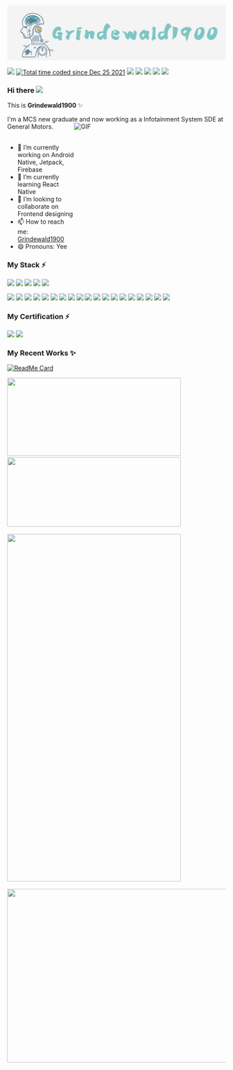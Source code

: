 <p align="center">
  <img src="https://github.com/Grindewald1900/Grindewald1900/blob/master/image/Grindewald.jpg?raw=true">    
</p>  

<p align="left">
    <a href="" alt="Contributors">
        <img src="https://visitor-badge.glitch.me/badge?page_id=Grindewald1900.Grindewald1900" /></a>
    <a href="https://wakatime.com/@62a8741d-035b-492c-99a5-85ec0da2f80d">
        <img src="https://wakatime.com/badge/user/62a8741d-035b-492c-99a5-85ec0da2f80d.svg" alt="Total time coded since Dec 25 2021" /></a>
    <a href="https://github.com/Grindewald1900/Grindewald1900/graphs/contributors" alt="Contributors">
        <img src="https://img.shields.io/github/contributors/Grindewald1900/Grindewald1900" /></a>
    <a href="https://github.com/Grindewald1900/Grindewald1900/pulse" alt="Activity">
        <img src="https://img.shields.io/github/commit-activity/m/Grindewald1900/Grindewald1900" /></a>
    <a href="https://www.youtube.com/channel/UC1RKu9gWG_JPQKy6cnURV1w">
        <img src="https://img.shields.io/badge/video-youtube-red"
            /></a> 
    <a href="https://www.linkedin.com/in/yee-ren-8b63a21a2/">
        <img src="https://img.shields.io/badge/-LinkedIn-black.svg?style=flat-square&logo=linkedin&colorB=555"
            /></a>
     <a href="https://github.com/Grindewald1900/Notebook/blob/master/LICENSE.txt">
        <img src="https://img.shields.io/badge/license-MIT-green"
            /></a> 
</p>


### Hi there <img src="https://media.giphy.com/media/hvRJCLFzcasrR4ia7z/giphy.gif" width="25px">

This is **Grindewald1900** ✨  

I'm a MCS new graduate and now working as a Infotainment System SDE at General Motors. 
<img align="right" alt="GIF" src="https://github.com/Gapur/Gapur/blob/master/coding.gif?raw=true" width="350" height="300" />
<br></br>
- 🔭 I’m currently working on Android Native, Jetpack, Firebase
- 🌱 I’m currently learning React Native
- 👯 I’m looking to collaborate on Frontend designing
- 📫 How to reach me: [Grindewald1900](mailto:grindewald1504@gmail.com)
- 😄 Pronouns: Yee  


### My Stack ⚡
<!-- <code><img height="50" src="https://www.vectorlogo.zone/logos/sqlite/sqlite-ar21.svg"></code> -->
<code><img height="55" src="https://www.vectorlogo.zone/logos/android/android-ar21.svg"></code>
<code><img height="55" src="https://www.vectorlogo.zone/logos/kotlinlang/kotlinlang-ar21.svg"></code>
<code><img height="45" src="https://www.vectorlogo.zone/logos/java/java-horizontal.svg"></code>
<code><img height="50" src="https://www.vectorlogo.zone/logos/unity3d/unity3d-ar21.svg"></code>
<code><img height="40" src="https://cdn.worldvectorlogo.com/logos/c--4.svg"></code>


<code><img height="40" src="https://media.licdn.com/dms/image/D4D12AQENbUQwgdGeRA/article-cover_image-shrink_423_752/0/1676482157646?e=1687996800&v=beta&t=8OGMyvrzQ8vkv2ZC4ncgvOW-eMy94qGrGttaSoEfHhk"></code>
<code><img height="40" src="http://shutemov.com/wp-content/uploads/2017/11/69563903_3014898355248679_7611766459034763264_n-100x100.png"></code>
<code><img height="40" src="https://www.gstatic.com/devrel-devsite/prod/v12ed1568ba335cc0f2889d02f1380222f752f997d826a87d8efa42899ed696be/bazel/images/lockup.svg"></code>
<code><img height="40" src="https://upload.wikimedia.org/wikipedia/commons/thumb/c/cb/Gradle_logo.png/240px-Gradle_logo.png"></code>
<code><img height="40" src="https://cdn.worldvectorlogo.com/logos/c-1.svg"></code>
<code><img height="40" src="https://www.vectorlogo.zone/logos/dartlang/dartlang-ar21.svg"></code>
<code><img height="40" src="https://www.vectorlogo.zone/logos/mysql/mysql-ar21.svg"></code>
<code><img height="40" src="https://www.vectorlogo.zone/logos/postgresql/postgresql-ar21.svg"></code>
<code><img height="40" src="https://www.vectorlogo.zone/logos/gnu_bash/gnu_bash-ar21.svg"></code>
<code><img height="40" src="https://www.vectorlogo.zone/logos/wordpress/wordpress-ar21.svg"></code>
<code><img height="40" src="https://www.tutorialspoint.com/internet_of_things/images/contiki.jpg"></code>
<code><img height="40" src="https://www.vectorlogo.zone/logos/raspberrypi/raspberrypi-ar21.svg"></code>
<code><img height="40" src="https://www.vectorlogo.zone/logos/arduino/arduino-ar21.svg"></code>
<code><img height="40" src="https://www.vectorlogo.zone/logos/git-scm/git-scm-ar21.svg"></code>
<code><img height="40" src="https://www.vectorlogo.zone/logos/apache_tomcat/apache_tomcat-ar21.svg"></code>
<code><img height="40" src="https://www.vectorlogo.zone/logos/firebase/firebase-ar21.svg"></code>
<code><img height="40" src="https://www.vectorlogo.zone/logos/google_maps/google_maps-ar21.svg"></code>
<code><img height="40" src="https://cdn.worldvectorlogo.com/logos/elastic-kibana.svg"></code>
<code><img height="40" src="https://www.payoda.com/wp-content/uploads/2021/05/1_mbP4Bjrs8Hshx7IgjsUNSg.jpeg"></code>



<!-- <code><img height="40" src="https://www.vectorlogo.zone/logos/w3_html5/w3_html5-ar21.svg"></code> -->
<!-- <code><img height="40" src="https://www.vectorlogo.zone/logos/flutterio/flutterio-ar21.svg"></code> -->
<!-- <code><img height="40" src="https://www.vectorlogo.zone/logos/amazon_aws/amazon_aws-ar21.svg"></code> -->
<!-- <code><img height="40" src="https://www.vectorlogo.zone/logos/golang/golang-ar21.svg"></code> -->

### My Certification ⚡

<code><img height="40" src="https://www.mrcpa.org/wp-content/uploads/2019/02/DFSS-modified.jpg"></code>
<code><img height="40" src="https://encrypted-tbn0.gstatic.com/images?q=tbn:ANd9GcTuN7RLRTQXY881ivf8BTRzFpOxkdN6UGH52g&usqp=CAU"></code>
<!-- <code><img height="40" src=""></code> -->

<!-- 
### I'm interested in 😄
<code><img height="50" src="https://raw.githubusercontent.com/bestofjs/bestofjs-webui/master/public/logos/weex.svg"></code>
<code><img height="50" src="https://www.vectorlogo.zone/logos/angular/angular-ar21.svg"></code>
<code><img height="50" src="https://www.vectorlogo.zone/logos/typescriptlang/typescriptlang-ar21.svg"></code>
<code><img height="50" src="https://www.vectorlogo.zone/logos/sass-lang/sass-lang-ar21.svg"></code>
<code><img height="50" src="https://www.vectorlogo.zone/logos/mongodb/mongodb-ar21.svg"></code>
<code><img height="50" src="https://www.vectorlogo.zone/logos/nodejs/nodejs-ar21.svg"></code>
<code><img height="50" src="https://www.vectorlogo.zone/logos/getbootstrap/getbootstrap-ar21.svg"></code>
 -->









### My Recent Works ✨
[![ReadMe Card](https://github-readme-stats.vercel.app/api/pin/?username=Grindewald1900&repo=SherEats)](https://github.com/Grindewald1900/SherEats)

<!-- add &hide=language to hide certain languages in the chart-->
<p>
  <img height="180em" width ="400em"src="https://github-readme-stats.vercel.app/api?username=Grindewald1900&count_private=true&show_icons=true&theme=vue&hide_border=true" />
  <img height="160em" width ="400em" src="https://github-readme-stats.vercel.app/api/top-langs/?username=Grindewald1900&layout=compact&exclude_repo=Unity3d-Game-Design,WizardChess&theme=vue&hide_border=true"/> 
</p>


<p>
  <img height="800em" width="400em" src="https://github-readme-stats.vercel.app/api/wakatime?username=Grindewald1900&theme=vue&hide_border=true" />
</p>

<p>
  <img height="400em" width="800em"  src="https://wakatime.com/share/@Grindewald1900/00641e9f-e50d-4df4-8d69-4c95ca147288.png" />
</p>


[home]:Grindewald1900/Grindewald1900

[my-url]: https://github.com/Grindewald1900/Grindewald1900
[contributors-shield]: https://img.shields.io/github/contributors/othneildrew/Best-README-Template.svg?style=flat-square
[contributors-url]: [my-url]/graphs/contributors
[forks-shield]: https://img.shields.io/github/forks/othneildrew/Best-README-Template.svg?style=flat-square
[forks-url]: https://github.com/Grindewald1900/Notebook/network/members
[stars-shield]: https://img.shields.io/github/stars/othneildrew/Best-README-Template.svg?style=flat-square
[stars-url]: [my-url]/stargazers
[issues-shield]: https://img.shields.io/github/issues/othneildrew/Best-README-Template.svg?style=flat-square
[issues-url]: [my-url]/issues
[license-shield]: https://img.shields.io/badge/license-MIT-green
[license-url]: [my-url]/blob/master/LICENSE.txt
[linkedin-shield]: https://img.shields.io/badge/-LinkedIn-black.svg?style=flat-square&logo=linkedin&colorB=555
[linkedin-url]: https://www.linkedin.com/in/yee-ren-8b63a21a2/
[product-screenshot]: images/screenshot.png
